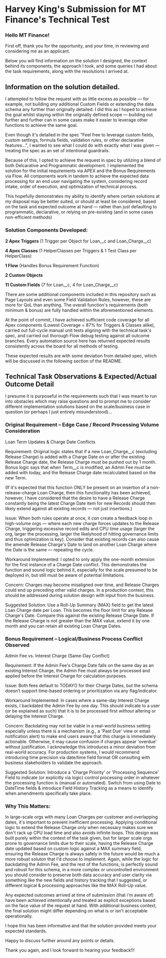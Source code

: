 # Harvey King's Submission for MT Finance's Technical Test

### **Hello MT Finance!** 

First off, thank you for the opportunity, and your time, in reviewing and considering me as an applicant.

Below you will find information on the solution I designed, the context behind its components, the approach I took, and some queries I had about the task requirements, along with the resolutions I arrived at.

## Information on the solution detailed.

I attempted to follow the request with as little excess as possible — for example, not building *any* additional Custom Fields or extending the data schema any further than originally detailed. I did this as I hoped to achieve the goal whilst staying within the originally defined scope — building out further and further can in some cases make it easier to leverage other functions to achieve the same goal. 

Even though it's detailed in the spec "Feel free to leverage custom fields, custom settings, formula fields, validation rules, or other declarative features...", I wanted to see what I could do with exactly what I was given — treating the spec as an set of intentional guardrails.

Because of this, I opted to achieve the request in spec by utilizing a blend of both Delcarative and Programmatic development.
I implemented the solution for the initial requirements via APEX and the Bonus Requirements via Flow.
All components work in tandem to achieve the expected data processing for an end user navigating the system, considering record intake, order of execution, and optimization of technical process. 

This hopefully demonstrates my ability to identify where certain solutions at my disposal may be better suited, or should at least be considered, based on the task and expected outcome at hand — rather than just defaulting to programmatic, declarative, or relying on pre-existing (and in some cases non-efficient methods)

### Solution Components Developed:

**2 Apex Triggers** (1 Trigger per Object for Loan__c and Loan_Charge__c)

**4 Apex Classes** (1 HelperClasses per Triggers & 1 Test Class per HelperClass)

**1 Flow** (Handles Bonus Requirement Function)

**2 Custom Objects** 

**11 Custom Fields** (7 for Loan__c, 4 for Loan_Charge__c)

There are some additional components included in this repository such as Page Layouts and even some Field Validation Rules, however, these are more for QoL than anything. The overall function's requirements (both minimum & bonus) are fully handled within the aforementioned elements.

At the point of commit, I have achieved sufficient code coverage for all Apex components (Lowest Coverage = 87% for Triggers & Classes alike), carried out full-cycle manual unit tests aligning with the technical task's spec, and carried out thorough Flow debug testing against all outcome branches. Every automation source here has returned expected results consistently across the board for all methods of testing.

These expected results are with some deviation from detailed spec, which will be discussed in the following section of the README.



## Technical Task Observations & Expected/Actual Outcome Detail

I presume it is purposeful in the requirements such that I was meant to run into obstacles which may raise questions and to prompt me to consider different implementation solutions based on the scale/business case in question (or perhaps I just entirely misunderstood)...

### Original Requirement – Edge Case / Record Processing Volume Consideration

Loan Term Updates & Charge Date Conflicts

Requirement:
Original logic states that if a new Loan_Charge__c (excluding Release Charge) is added with a Charge Date on or after the existing Release Charge date, the Release Charge must be pushed out by 1 month.
Bonus logic says that when Term__c is modified, an Admin Fee must be added with today, and the Release Charge date recalculated based on the new Term.

(If it's expected that this function ONLY be present on an insertion of a non-release-charge Loan Charge, then this functionality has been achieved, however, I have considered that the desire to have a Release Charge constantly being the latest Charge Date item for new Records should then likely extend against all existing records — not just insertions.)

Issue:
When both rules operate at once, it *can* create a feedback loop in high-volume orgs — where each new charge forces updates to the Release Charge, triggering excessive record edits and CPU time usage (larger the org, larger the processing, larger the likelyhood of hitting governance limits and thus optimization is key). Consider that existing records can also cause the amende Release Charge's Date to land on another Loan Charge where the Date is the same — repeating the cycle.

Workaround Implemented:
I opted to only apply the one-month extension for the first instance of a Charge Date conflict. This demonstrates the function and sound logic behind it, especially for the scale presumed to be deployed in, but still must be aware of potential limitations.

Concern:
Charges may become misaligned over time, and Release Charges could end up preceding other valid charges. In a production context, this should be addressed during solution design with input from the business.

Suggested Solution:
Use a Roll-Up Summary (MAX) field to get the latest Loan Charge date per Loan. This becomes the floor limit for any Release Charge's Date.
Compare this against the existing Release Charge Date. If the Release Charge is not greater than the MAX value, extend it by one month and you can retain all existing Loan Charge Dates.


### Bonus Requirement – Logical/Business Process Conflict Observed

Admin Fee vs. Interest Charge (Same-Day Conflict)

Requirement:
If the Admin Fee's Charge Date falls on the same day as an existing Interest Charge, the Admin Fee must always be processed and applied before the Interest Charge for calculation purposes.

Issue:
Both fees default to TODAY() for their Charge Dates, but the schema doesn’t support time-based ordering or prioritization via any flag/indicator.

Workaround Implemented:
In cases where a same-day Interest Charge exists, I backdated the Admin Fee by one day. This should indicate to a user (or be explained as such) that it is to be processed first *without* altering or delaying the Interest Charge.

Concern:
Backdating may not be viable in a real-world business setting especially unless there is a mechanism (e.g., a 'Past Due' view or email notification alert) to make end users aware that this charge is immediately actionable. Otherwise, it may cause confusion if charges appear 'overdue' without justification.
I acknowledge this introduces a minor deviation from real-world accuracy. For production systems, I would recommend introducing time precision via date/time field format OR consulting with business stakeholders to validate the approach.

Suggested Solution:
Introduce a 'Charge Priority' or 'Processing Sequence' Field to indicate (or explicitly via logic) control processing order in whatever the processing function is (manual or automated).
Switch from using Date to DateTime fields & introduce Field History Tracking as a means to identify when amendments specifically take place.

### Why This Matters:

In large-scale orgs with many Loan Charges per customer and overlapping dates, it's important to prevent inefficient processing. Applying conditional logic to extend the Release Charge only when necessary makes sure we don't rack up CPU load time and also avoids infinite loops.
This design was built purely within the context of the task given, but for larger scale orgs prone to governance limits due to their scale, having the Release Charge date updated based on custom logic against a MAX summary field, ensuring the Release Charge is always safely in the future would be much a more robust soluton that I'd choose to implement.
Again, while the logic for backdating the Admin Fee, and the rest of the functions, is perfectly sound and robust for this schema, in a more complex or uncontrolled environment you should consider to preserve both data accuracy and user clarity via something like the new fields and history tracking that I suggested, or different logical & processing approaches like the MAX Roll-Up value.

Any expected outcomes arrived at time of submission (that i'm aware of) have been achieved intentionally and treated as explicit exceptions based on the face value of the request at hand. With additional business context, the final solution might differ depending on what is or isn’t acceptable operationally.

I hope this has been informative and that the solution provided meets your expected standards.

Happy to discuss further around any points or details.

Thank you again, and I look forward to hearing your feedback!!!